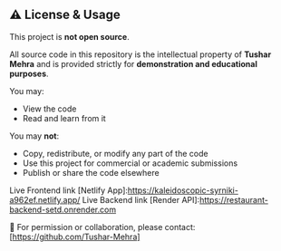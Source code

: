 ## ⚠️ License & Usage

This project is **not open source**.

All source code in this repository is the intellectual property of **Tushar Mehra** and is provided strictly for **demonstration and educational purposes**.

You may:
- View the code
- Read and learn from it

You may **not**:
- Copy, redistribute, or modify any part of the code
- Use this project for commercial or academic submissions
- Publish or share the code elsewhere

Live Frontend link [Netlify App]:https://kaleidoscopic-syrniki-a962ef.netlify.app/
Live Backend link [Render API]:https://restaurant-backend-setd.onrender.com

📩 For permission or collaboration, please contact: [https://github.com/Tushar-Mehra]
